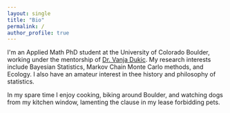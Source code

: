 ```yaml
---
layout: single
title: "Bio"
permalink: /
author_profile: true
---
```


I'm an Applied Math PhD student at the University of Colorado Boulder, working under the mentorship of [Dr. Vanja Dukic](http://amath.colorado.edu/faculty/vdukic/).  My research interests include Bayesian Statistics, Markov Chain Monte Carlo methods, and Ecology. I also have an amateur interest in thee history and philosophy of statistics.

In my spare time I enjoy cooking, biking around Boulder, and watching dogs from my kitchen window, lamenting the clause in my lease forbidding pets.